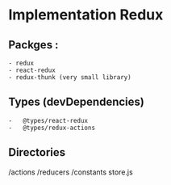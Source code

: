 # Implementation Redux

## Packges :
    - redux
    - react-redux
    - redux-thunk (very small library)

## Types (devDependencies)
    -   @types/react-redux
    -   @types/redux-actions

## Directories
/actions
/reducers
/constants
store.js